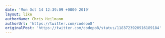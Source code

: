 ```yaml
---
date: 'Mon Oct 14 12:39:09 +0000 2019'
layout: like
authorName: Chris Heilmann
authorUrl: 'https://twitter.com/codepo8'
originalPost: 'https://twitter.com/codepo8/status/1183723920916189184'
---
```

